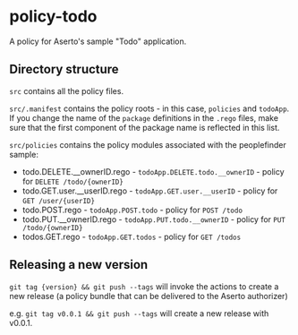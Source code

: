 # policy-todo

A policy for Aserto's sample "Todo" application.

## Directory structure

`src` contains all the policy files.

`src/.manifest` contains the policy roots - in this case, `policies` and `todoApp`. If you change the name of the `package` definitions in the `.rego` files, make sure that the first component of the package name is reflected in this list.

`src/policies` contains the policy modules associated with the peoplefinder sample:

* todo.DELETE.__ownerID.rego - `todoApp.DELETE.todo.__ownerID` - policy for `DELETE /todo/{ownerID}`
* todo.GET.user.__userID.rego - `todoApp.GET.user.__userID` - policy for `GET /user/{userID}`
* todo.POST.rego - `todoApp.POST.todo` - policy for `POST /todo`
* todo.PUT.__ownerID.rego - `todoApp.PUT.todo.__ownerID` - policy for `PUT /todo/{ownerID}`
* todos.GET.rego - `todoApp.GET.todos` - policy for `GET /todos`

## Releasing a new version

`git tag {version} && git push --tags` will invoke the actions to create a new release (a policy bundle that can be delivered to the Aserto authorizer)

e.g. `git tag v0.0.1 && git push --tags` will create a new release with v0.0.1.
